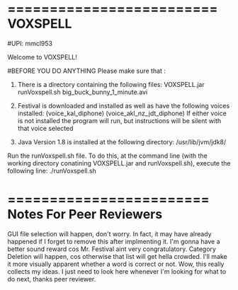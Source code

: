 =========================
	VOXSPELL
=========================
#UPI: mmcl953

Welcome to VOXSPELL!

#BEFORE YOU DO ANYTHING
Please make sure that :

1. There is a directory containing the following files:
	VOXSPELL.jar
	runVoxspell.sh
	big_buck_bunny_1_minute.avi

2. Festival is downloaded and installed as well as have the following voices installed:
	(voice_kal_diphone)
	(voice_akl_nz_jdt_diphone)
If either voice is not installed the program will run, but instructions will be silent with that voice selected

3. Java Version 1.8 is installed at the following directory:
	/usr/lib/jvm/jdk8/

Run the runVoxspell.sh file. To do this, at the command line (with the working directory conatining VOXSPELL.jar and runVoxspell.sh), execute the following line:
	./runVoxspell.sh

========================
Notes For Peer Reviewers
========================

GUI file selection will happen, don't worry. In fact, it may have already happened if I forget to remove this after implmenting it.
I'm gonna have a better sound reward cos Mr. Festival aint very congratulatory.
Category Deletion will happen, cos otherwise that list will get hella crowded.
I'll make it more visually apparent whether a word is correct or not.
Wow, this really collects my ideas. I just need to look here whenever I'm looking for what to do next, thanks peer reviewer.
